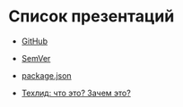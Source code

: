 # Список презентаций
* [GitHub](github/index.html "GitHub")
* [SemVer](semver/index.html "Семантическое версионирование")
* [package.json](package.json/index.html "package.json")

* [Техлид: что это? Зачем это?](techlead-role/index.html "techlead role")
